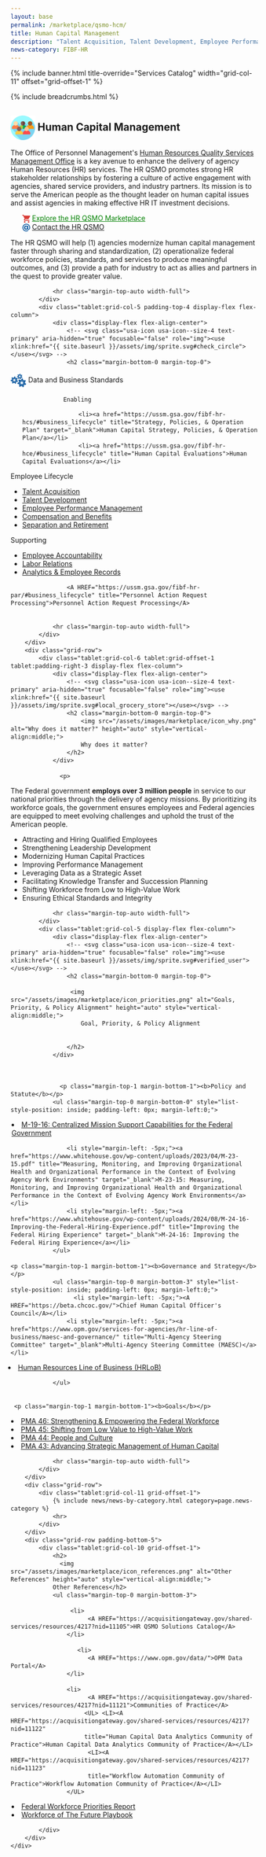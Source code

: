 ```yaml
---
layout: base
permalink: /marketplace/qsmo-hcm/
title: Human Capital Management
description: "Talent Acquisition, Talent Development, Employee Performance Management, Compensation Management, Benefits Management"
news-category: FIBF-HR 
---
```

<style>
  a.green-link {
    color: #008000; /* Green color */
  }
</style>

{% include banner.html title-override="Services Catalog" width="grid-col-11" offset="grid-offset-1" %}

<div class="grid-container">
    <div class="grid-row grid-gap">
            <div class="tablet:grid-col-10 tablet:grid-offset-1 padding-top-1">
            {% include breadcrumbs.html %}
            </div>
    </div>
</div>

<section class="pm" id="human-capital-management">
    <div class="grid-container">
        <div class="grid-row">
            <div class="tablet:grid-col-6 tablet:grid-offset-1 padding-top-4 tablet:padding-right-3 display-flex flex-column">
                <h2 class="margin-bottom-0 margin-top-0">
                   <img src="/assets/images/fibf/icons/icon.hr.webp" alt="Human Capital Management Icon" width="50px" height="auto" style="vertical-align:middle;">&nbsp;Human Capital Management
                </h2>
                <p>
                   The Office of Personnel Management's <A HREF="https://www.opm.gov/services-for-agencies/human-resources-quality-services-management-office-hr-qsmo/">Human Resources Quality Services Management Office</A> is a key avenue to enhance the delivery of agency Human Resources (HR) services. The HR QSMO promotes strong HR stakeholder relationships by fostering a culture of active engagement with agencies, shared service providers, and industry partners. Its mission is to serve the American people as the thought leader on human capital issues and assist agencies in making effective HR IT investment decisions.  
                </p>
                <ul class="margin-top-0 margin-bottom-3">
                     <img src="/assets/images/marketplace/icon_cart_16.png" alt="Explore the HR QSMO Marketplace" height="auto" style="vertical-align:middle;">&nbsp;<a href="https://acquisitiongateway.gov/shared-services/resources/4217?nid=11114" title="Explore the HR QSMO Marketplace" target="_blank" CLASS="green-link">Explore the HR QSMO Marketplace</a><BR>
                   <img src="/assets/images/marketplace/icon_email_16.png" alt="Contact the HR QSMO" height="auto" style="vertical-align:middle;">&nbsp;<a href="mailto:hrqsmo@opm.gov" title="Contact the HR QSMO" target="_blank">Contact the HR QSMO</a><BR>
                </ul>
The HR QSMO will help (1) agencies modernize human capital management faster through sharing and standardization, (2) operationalize federal workforce policies, standards, and services to produce meaningful outcomes, and (3) provide a path for industry to act as allies and partners in the quest to provide greater value.
             <P></P>
              
                <hr class="margin-top-auto width-full">
            </div>
            <div class="tablet:grid-col-5 padding-top-4 display-flex flex-column">
                <div class="display-flex flex-align-center">
                    <!-- <svg class="usa-icon usa-icon--size-4 text-primary" aria-hidden="true" focusable="false" role="img"><use xlink:href="{{ site.baseurl }}/assets/img/sprite.svg#check_circle"></use></svg> -->
                    <h2 class="margin-bottom-0 margin-top-0">

  <img src="/assets/images/marketplace/icon_standards.png" alt="Data and Business Standards" height="auto" style="vertical-align:middle;">
                        Data and Business Standards                 
                    </h2>
                </div>
    
                   Enabling
<ul class="margin-top-2">
                   
                    <li><a href="https://ussm.gsa.gov/fibf-hr-hcs/#business_lifecycle" title="Strategy, Policies, & Operation Plan" target="_blank">Human Capital Strategy, Policies, & Operation Plan</a></li>
                    <li><a href="https://ussm.gsa.gov/fibf-hr-hce/#business_lifecycle" title="Human Capital Evaluations">Human Capital Evaluations</a></li>
</UL>                   
                    Employee Lifecycle
<ul class="margin-top-0">
                    <li><a href="https://ussm.gsa.gov/fibf-hr-ac/#business_lifecycle" title="Authorization Processing">Talent Acquisition</a></li>
                    <li><a href="https://ussm.gsa.gov/fibf-hr-td/#business_lifecycle" title="Talent Development">Talent Development</a></li>
                    <li><a href="https://ussm.gsa.gov/fibf-hr-epm/#business_lifecycle" title="Employee Performance Management">Employee Performance Management</a></li>
                    <li><a href="https://ussm.gsa.gov/fibf-hr-cb/#business_lifecycle" title="Compensation and Benefits">Compensation and Benefits</a></li>
                    <li><a href="https://ussm.gsa.gov/fibf-hr-sep-ret/#business_lifecycle" title="Separation and Retirement">Separation and Retirement</a></li>
</ul>
                    Supporting
<ul class="margin-top-0">
                    <li><a href="https://ussm.gsa.gov/fibf-hr-ea/#business_lifecycle" title="Employee Accountability">Employee Accountability</a></li>
                    <li><a href="https://ussm.gsa.gov/fibf-hr-lr/#business_lifecycle" title="Labor Relations" target="_blank">Labor Relations</a></li>
                    <li><a href="https://ussm.gsa.gov/fibf-hr-hca/#business_lifecycle" title="Analytics & Employee Records">Analytics & Employee Records</a></li>
</ul>

                    <A HREF="https://ussm.gsa.gov/fibf-hr-par/#business_lifecycle" title="Personnel Action Request Processing">Personnel Action Request Processing</A>


                <hr class="margin-top-auto width-full">
            </div>
        </div>
        <div class="grid-row">
            <div class="tablet:grid-col-6 tablet:grid-offset-1 tablet:padding-right-3 display-flex flex-column">
                <div class="display-flex flex-align-center">
                    <!-- <svg class="usa-icon usa-icon--size-4 text-primary" aria-hidden="true" focusable="false" role="img"><use xlink:href="{{ site.baseurl }}/assets/img/sprite.svg#local_grocery_store"></use></svg> -->
                    <h2 class="margin-bottom-0 margin-top-0">
                        <img src="/assets/images/marketplace/icon_why.png" alt="Why does it matter?" height="auto" style="vertical-align:middle;">
                        Why does it matter?
                    </h2>
                </div>
             
                  <p>

The Federal government <B>employs over 3 million people</B> in service to our national priorities through the delivery of agency missions. By prioritizing its workforce goals, the government ensures employees and Federal agencies are equipped to meet evolving challenges and uphold the trust of the American people.
</p>

<ul> 
<LI>Attracting and Hiring Qualified Employees</LI>
<LI>Strengthening Leadership Development</LI>
<LI>Modernizing Human Capital Practices</LI>
<LI>Improving Performance Management</LI>
<LI>Leveraging Data as a Strategic Asset</LI>
<LI>Facilitating Knowledge Transfer and Succession Planning</LI>
<LI>Shifting Workforce from Low to High-Value Work</LI>
<LI>Ensuring Ethical Standards and Integrity</LI>
                </ul>

                <hr class="margin-top-auto width-full">
            </div>
            <div class="tablet:grid-col-5 display-flex flex-column">
                <div class="display-flex flex-align-center">
                    <!-- <svg class="usa-icon usa-icon--size-4 text-primary" aria-hidden="true" focusable="false" role="img"><use xlink:href="{{ site.baseurl }}/assets/img/sprite.svg#verified_user"></use></svg> -->
                    <h2 class="margin-bottom-0 margin-top-0">
                    
                     <img src="/assets/images/marketplace/icon_priorities.png" alt="Goals, Priority, & Policy Alignment" height="auto" style="vertical-align:middle;">
                        Goal, Priority, & Policy Alignment
                    
                
                    </h2>
                </div>

         
                                        
                  <p class="margin-top-1 margin-bottom-1"><b>Policy and Statute</b></p>
                <ul class="margin-top-0 margin-bottom-0" style="list-style-position: inside; padding-left: 0px; margin-left:0;">

  <li style="margin-left: 2px;"><a href="https://www.whitehouse.gov/wp-content/uploads/2019/04/M-19-16.pdf?page=3" title="Centralized Mission Support Capabilities for the Federal Government" target="_blank"> M-19-16: Centralized Mission Support Capabilities for the Federal Government</a></li>
                 
                    <li style="margin-left: -5px;"><a href="https://www.whitehouse.gov/wp-content/uploads/2023/04/M-23-15.pdf" title="Measuring, Monitoring, and Improving Organizational Health and Organizational Performance in the Context of Evolving Agency Work Environments" target="_blank">M-23-15: Measuring, Monitoring, and Improving Organizational Health and Organizational Performance in the Context of Evolving Agency Work Environments</a></li>
                    <li style="margin-left: -5px;"><a href="https://www.whitehouse.gov/wp-content/uploads/2024/08/M-24-16-Improving-the-Federal-Hiring-Experience.pdf" title="Improving the Federal Hiring Experience" target="_blank">M-24-16: Improving the Federal Hiring Experience</a></li>
                </ul>

    <p class="margin-top-1 margin-bottom-1"><b>Governance and Strategy</b></p>
                <ul class="margin-top-0 margin-bottom-3" style="list-style-position: inside; padding-left: 0px; margin-left:0;">
                      <li style="margin-left: -5px;"><A HREF="https://beta.chcoc.gov/">Chief Human Capital Officer's Council</A></li>
                    <li style="margin-left: -5px;"><a href="https://www.opm.gov/services-for-agencies/hr-line-of-business/maesc-and-governance/" title="Multi-Agency Steering Committee" target="_blank">Multi-Agency Steering Committee (MAESC)</a></li>
  <li style="margin-left: -5px;"><a href="https://www.opm.gov/services-for-agencies/hr-line-of-business/maesc-and-governance" title="Human Resources Line of Business" target="_blank">Human Resources Line of Business (HRLoB)</a></li>          
  
                </ul>


     <p class="margin-top-1 margin-bottom-1"><b>Goals</b></p>
 <ul class="margin-top-0 margin-bottom-0" style="list-style-position: inside; padding-left: 0px; margin-left:0;">
  <li style="margin-left: 1px"><a href="https://www.performance.gov/pma/workforce/" title="Strengthening and Empowering the Federal Workforce" target="_blank">PMA 46: Strengthening & Empowering the Federal Workforce</a></li>
     <li style="margin-left: 1px;"><a href="https://trumpadministration.archives.performance.gov/CAP/low-value-to-high-value-work/" title="Shifting from Low Value to High Value Work" target="_blank">PMA 45: Shifting from Low Value to High-Value Work</a></li>

   <li style="margin-left: 1px;"><a href="https://obamaadministration.archives.performance.gov/node/3394.html#apg" title="People and Culture" target="_blank">PMA 44: People and Culture</a></li>

   <li style="margin-left: 1px;"><a href="https://georgewbush-whitehouse.archives.gov/results/agenda/humancapital_year4.html" title="Strategic Management of Human Capital" target="_blank">PMA 43: Advancing Strategic Management of Human Capital</a></li>

   </ul>


                
        
                <hr class="margin-top-auto width-full">
            </div>
        </div>
        <div class="grid-row">
            <div class="tablet:grid-col-11 grid-offset-1">
                {% include news/news-by-category.html category=page.news-category %}
                <hr>
            </div>
        </div>
        <div class="grid-row padding-bottom-5">
            <div class="tablet:grid-col-10 grid-offset-1">
                <h2>
                  <img src="/assets/images/marketplace/icon_references.png" alt="Other References" height="auto" style="vertical-align:middle;">
                Other References</h2>
                <ul class="margin-top-0 margin-bottom-3">

                     <li>
                          <A HREF="https://acquisitiongateway.gov/shared-services/resources/4217?nid=11105">HR QSMO Solutions Catalog</A>
                    </li>

                       <li>
                          <A HREF="https://www.opm.gov/data/">OPM Data Portal</A>
                    </li>

                    <li>
                          <A HREF="https://acquisitiongateway.gov/shared-services/resources/4217?nid=11121">Communities of Practice</A>
                         <UL> <LI><A HREF="https://acquisitiongateway.gov/shared-services/resources/4217?nid=11122" 
                         title="Human Capital Data Analytics Community of Practice">Human Capital Data Analytics Community of Practice</A></LI>
                          <LI><A HREF="https://acquisitiongateway.gov/shared-services/resources/4217?nid=11123" 
                          title="Workflow Automation Community of Practice">Workflow Automation Community of Practice</A></LI>
                    </UL>

   <li style="margin-left: 2px;"><a href="https://www.chcoc.gov/sites/default/files/2022-Federal-Workforce-Priorities-Report-FWPR.pdf" title="Federal Workforce Priorities Report" target="_blank">Federal Workforce Priorities Report</a></li>
        <li style="margin-left: 2px;"><a href="https://www.chcoc.gov/sites/default/files/2022-Federal-Workforce-Priorities-Report-FWPR.pdf" title="Federal Workforce Priorities Report" target="_blank">Workforce of The Future Playbook</a></li>                 
             
            </div>
        </div>
    </div>
</section>

